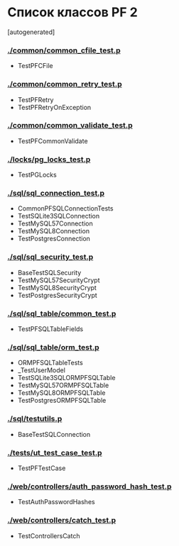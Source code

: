 Список классов PF 2
===================

[autogenerated]

### [./common/common_cfile_test.p](./common/common_cfile_test.p)
* TestPFCFile

### [./common/common_retry_test.p](./common/common_retry_test.p)
* TestPFRetry
* TestPFRetryOnException

### [./common/common_validate_test.p](./common/common_validate_test.p)
* TestPFCommonValidate

### [./locks/pg_locks_test.p](./locks/pg_locks_test.p)
* TestPGLocks

### [./sql/sql_connection_test.p](./sql/sql_connection_test.p)
* CommonPFSQLConnectionTests
* TestSQLite3SQLConnection
* TestMySQL57Connection
* TestMySQL8Connection
* TestPostgresConnection

### [./sql/sql_security_test.p](./sql/sql_security_test.p)
* BaseTestSQLSecurity
* TestMySQL57SecurityCrypt
* TestMySQL8SecurityCrypt
* TestPostgresSecurityCrypt

### [./sql/sql_table/common_test.p](./sql/sql_table/common_test.p)
* TestPFSQLTableFields

### [./sql/sql_table/orm_test.p](./sql/sql_table/orm_test.p)
* ORMPFSQLTableTests
* _TestUserModel
* TestSQLite3SQLORMPFSQLTable
* TestMySQL57ORMPFSQLTable
* TestMySQL8ORMPFSQLTable
* TestPostgresORMPFSQLTable

### [./sql/testutils.p](./sql/testutils.p)
* BaseTestSQLConnection

### [./tests/ut_test_case_test.p](./tests/ut_test_case_test.p)
* TestPFTestCase

### [./web/controllers/auth_password_hash_test.p](./web/controllers/auth_password_hash_test.p)
* TestAuthPasswordHashes

### [./web/controllers/catch_test.p](./web/controllers/catch_test.p)
* TestControllersCatch

